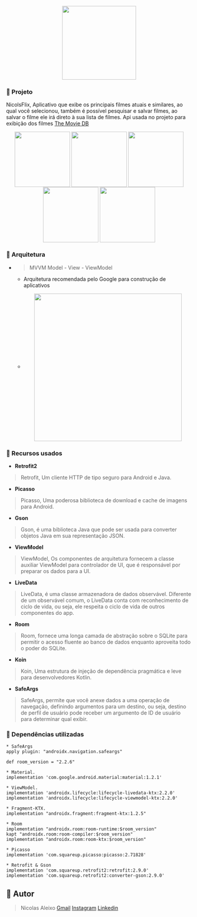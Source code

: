 
<br></br>
<p align=center>
<img width=200 src="https://user-images.githubusercontent.com/75820713/181814005-b512fc81-73a0-4547-ac47-63411dc73344.png"></img>
</p>


### 🚀 Projeto 
NicolsFlix, Aplicativo que exibe os principais filmes atuais e similares, ao qual você selecionou, também é possível pesquisar e salvar filmes, ao salvar o filme ele irá direto à sua lista de filmes. Api usada no projeto para exibição dos filmes [The Movie DB](https://www.themoviedb.org/)



<p align=center>
<img width=150 align=center src="https://user-images.githubusercontent.com/75820713/181812847-d78de437-ed73-4fcf-bafe-3a676daf1874.png"></img>
<img width=150 align=center src="https://user-images.githubusercontent.com/75820713/181812913-c440300a-c926-4f35-99aa-2a4757ef5994.png"></img>
<img width=150 align=center src="https://user-images.githubusercontent.com/75820713/181812946-e372ff8c-8c81-42ca-8631-d44d81936326.png"></img>
<img width=150 align=center src="https://user-images.githubusercontent.com/75820713/181812990-64faad69-87ba-4dd9-9673-dca736df7834.png"></img>
<img width=150 align=center src="https://user-images.githubusercontent.com/75820713/181812998-c8e0f59b-09b9-47ad-bceb-8abc4d1a0c7a.png"></img>
</p>


### 🔧 Arquitetura
- > MVVM  Model - View - ViewModel
	- Arquitetura recomendada pelo Google para construção de aplicativos
	- <p align=center> <img width=400 align=center src="https://i.imgur.com/W8iEzjo.png"></img> </p>

### 🔗 Recursos usados
- **Retrofit2**
> Retrofit,  Um cliente HTTP de tipo seguro para Android e Java.
- **Picasso**
> Picasso, Uma poderosa biblioteca de download e cache de imagens para Android.
- **Gson**
> Gson, é uma biblioteca Java que pode ser usada para converter objetos Java em sua representação JSON.
- **ViewModel**
> ViewModel, Os componentes de arquitetura fornecem a classe auxiliar ViewModel para controlador de UI, que é responsável por preparar os dados para a UI.
- **LiveData**
> LiveData, é uma classe armazenadora de dados observável. Diferente de um observável comum, o LiveData conta com reconhecimento de ciclo de vida, ou seja, ele respeita o ciclo de vida de outros componentes do app.
- **Room**
> Room, fornece uma longa camada de abstração sobre o SQLite para permitir o acesso fluente ao banco de dados enquanto aproveita todo o poder do SQLite.
- **Koin** 
> Koin, Uma estrutura de injeção de dependência pragmática e leve para desenvolvedores Kotlin.
- **SafeArgs**
> SafeArgs, permite que você anexe dados a uma operação de navegação, definindo argumentos para um destino, ou seja, destino de perfil de usuário pode receber um argumento de ID de usuário para determinar qual exibir.

### 🧰 Dependências utilizadas 
```
* SafeArgs
apply plugin: "androidx.navigation.safeargs"

def room_version = "2.2.6"

* Material.
implementation 'com.google.android.material:material:1.2.1'

* ViewModel.
implementation 'androidx.lifecycle:lifecycle-livedata-ktx:2.2.0'
implementation 'androidx.lifecycle:lifecycle-viewmodel-ktx:2.2.0'

* Fragment-KTX.
implementation "androidx.fragment:fragment-ktx:1.2.5"

* Room  
implementation "androidx.room:room-runtime:$room_version"  
kapt "androidx.room:room-compiler:$room_version"  
implementation "androidx.room:room-ktx:$room_version"

* Picasso  
implementation 'com.squareup.picasso:picasso:2.71828'

* Retrofit & Gson  
implementation 'com.squareup.retrofit2:retrofit:2.9.0'  
implementation 'com.squareup.retrofit2:converter-gson:2.9.0'

```

## 👦 Autor
> Nicolas Aleixo
> [Gmail](nicolasaleixo2020@gmail.com)
> [Instagram](https://www.instagram.com/nicolas09aa/)
> [Linkedin](https://www.linkedin.com/in/nicolas-aleixo/)

